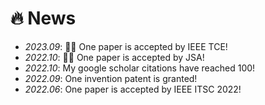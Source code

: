# 🔥 News
- *2023.09*: 🎉🎉 One paper is accepted by IEEE TCE!
- *2022.10*: 🎉🎉 One paper is accepted by JSA!
- *2022.10*: My google scholar citations have reached 100!
- *2022.09*: One invention patent is granted!
- *2022.06*: One paper is accepted by IEEE ITSC 2022!
